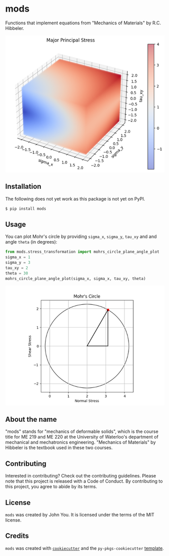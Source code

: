 # mods

Functions that implement equations from "Mechanics of Materials" by R.C. Hibbeler.

![Major principal stress](images/readme_image_1.png)

## Installation

The following does not yet work as this package is not yet on PyPI.

```bash
$ pip install mods
```

## Usage

You can plot Mohr's circle by providing `sigma_x`, `sigma_y`, `tau_xy` and and angle `theta` (in degrees):

```python
from mods.stress_transformation import mohrs_circle_plane_angle_plot
sigma_x = 1
sigma_y = 3
tau_xy = 2
theta = 30
mohrs_circle_plane_angle_plot(sigma_x, sigma_x, tau_xy, theta)
```

![](images/mohrs_circle_plane_angle_plot.png)

## About the name
"mods" stands for "mechanics of deformable solids", which is the course title for ME 219 and ME 220
at the University of Waterloo's department of mechanical and mechatronics engineering. "Mechanics of Materials"
by Hibbeler is the textbook used in these two courses.

## Contributing

Interested in contributing? Check out the contributing guidelines. Please note that this project is released with a Code of Conduct. By contributing to this project, you agree to abide by its terms.

## License

`mods` was created by John You. It is licensed under the terms of the MIT license.

## Credits

`mods` was created with [`cookiecutter`](https://cookiecutter.readthedocs.io/en/latest/) and the `py-pkgs-cookiecutter` [template](https://github.com/py-pkgs/py-pkgs-cookiecutter).
